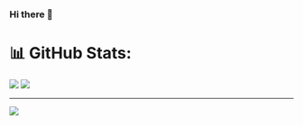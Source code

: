 ### Hi there 👋

# 📊 GitHub Stats:
![](https://github-readme-stats.vercel.app/api?username=dezmerek&theme=dark&hide_border=false&include_all_commits=true&count_private=false)
![](https://github-readme-stats.vercel.app/api/top-langs/?username=dezmerek&theme=dark&hide_border=false&include_all_commits=true&count_private=false&layout=compact)

---
[![](https://visitcount.itsvg.in/api?id=dezmerek&icon=0&color=12)](https://visitcount.itsvg.in)
